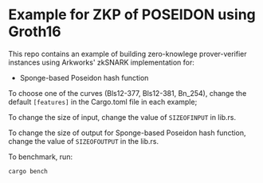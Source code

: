 # Example for ZKP of POSEIDON using Groth16

This repo contains an example of building zero-knowlege prover-verifier instances using Arkworks' zkSNARK implementation for: 

*  Sponge-based Poseidon hash function



To choose one of the curves (Bls12-377, Bls12-381, Bn_254), change the default ```[features]``` in the Cargo.toml file in each example; 

To change the size of input, change the value of ```SIZEOFINPUT``` in lib.rs.

To change the size of output for Sponge-based Poseidon hash function, change the value of ```SIZEOFOUTPUT``` in the lib.rs. 

To benchmark, run:
``` bash 
cargo bench 
```
